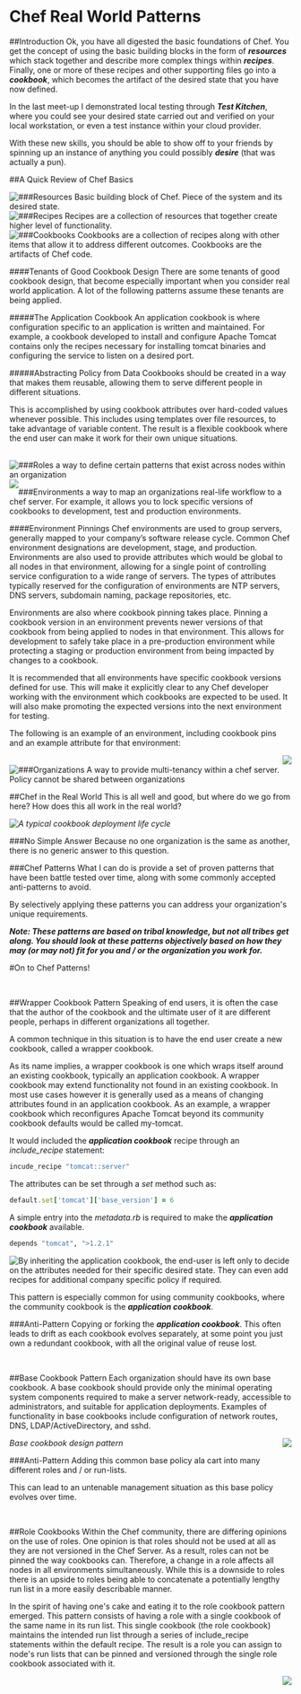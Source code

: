 Chef Real World Patterns
========================

##Introduction
Ok, you have all digested the basic foundations of Chef. You get the concept of using the basic building blocks in the form of **_resources_** which stack together and describe more complex things within **_recipes_**. Finally, one or more of these recipes and other supporting files go into a **_cookbook_**, which becomes the artifact of the desired state that you have now defined.

In the last meet-up I demonstrated local testing through **_Test Kitchen_**, where you could see your desired state carried out and verified on your local workstation, or even a test instance within your cloud provider. 

With these new skills, you should be able to show off to your friends by spinning up an instance of anything you could possibly **_desire_** (that was actually a pun).

##A Quick Review of Chef Basics

<img style="float: left" src="https://s3-us-west-1.amazonaws.com/nedworks-web-images-01/resources.png">
###Resources
Basic building block of Chef. Piece of the system and its desired state.

<br>

<img style="float: left" src="https://s3-us-west-1.amazonaws.com/nedworks-web-images-01/recipes.png">
###Recipes
Recipes are a collection of resources that together create higher level of functionality. 

<br>

<img style="float: left" src="https://s3-us-west-1.amazonaws.com/nedworks-web-images-01/cookbooks.png">
###Cookbooks
Cookbooks are a collection of recipes along with other items that allow it to address different outcomes. Cookbooks are the artifacts of Chef code.

####Tenants of Good Cookbook Design
There are some tenants of good cookbook design, that become especially important when you consider real world application. A lot of the following patterns assume these tenants are being applied.

#####The Application Cookbook
An application cookbook is where configuration specific to an application is written and maintained. For example, a cookbook developed to install and configure Apache Tomcat contains only the recipes necessary for installing tomcat binaries and configuring the service to listen on a desired port.

#####Abstracting Policy from Data
Cookbooks should be created in a way that makes them reusable, allowing them to serve different people in different situations.

This is accomplished by using cookbook attributes over hard-coded values whenever possible. This includes using templates over file resources, to take advantage of variable content. The result is a flexible cookbook where the end user can make it work for their own unique situations.

<br>

<img style="float: left" src="https://s3-us-west-1.amazonaws.com/nedworks-web-images-01/roles.png">
###Roles
a way to define certain patterns that exist across nodes within an organization

<br>

<img style="float: left" src="https://s3-us-west-1.amazonaws.com/nedworks-web-images-01/environments.png">

###Environments
a way to map an organizations real-life workflow to a chef server. For example, it allows you to lock specific versions of cookbooks to development, test and production environments.

####Environment Pinnings
Chef environments are used to group servers, generally mapped to your company’s software release cycle. Common Chef environment designations are development, stage, and production. Environments are also used to provide attributes which would be global to all nodes in that environment, allowing for a single point of controlling service configuration to a wide range of servers. The types of attributes typically reserved for the configuration of environments are NTP servers, DNS servers, subdomain naming, package repositories, etc.

Environments are also where cookbook pinning takes place. Pinning a cookbook version in an environment prevents newer versions of that cookbook from being applied to nodes in that environment. This allows for development to safely take place in a pre-production environment while protecting a staging or production environment from being impacted by changes to a cookbook.

It is recommended that all environments have specific cookbook versions defined for use. This will make it explicitly clear to any Chef developer working with the environment which cookbooks are expected to be used. It will also make promoting the expected versions into the next environment for testing.

The following is an example of an environment, including cookbook pins and an example attribute for that environment:

<img style="float: right" src="https://s3-us-west-1.amazonaws.com/nedworks-web-images-01/environments.png">

<br>

<img style="float: left" src="https://s3-us-west-1.amazonaws.com/nedworks-web-images-01/organizations.png">
###Organizations
A way to provide multi-tenancy within a chef server. Policy cannot be shared between organizations


##Chef in the Real World
This is all well and good, but where do we go from here? How does this all work in the real world?

_A typical cookbook deployment life cycle_
<img style="float: left" src="https://s3-us-west-1.amazonaws.com/nedworks-web-images-01/Chef-SLC.png">


###No Simple Answer
Because no one organization is the same as another, there is no generic answer to this question. 

###Chef Patterns
What I can do is provide a set of proven patterns that have been battle tested over time, along with some commonly accepted anti-patterns to avoid.

By selectively applying these patterns you can address your organization's unique requirements.

**_Note: These patterns are based on tribal knowledge, but not all tribes get along. You should look at these patterns objectively based on how they may (or may not) fit for you and / or the organization you work for._**

#On to Chef Patterns!

<br>

##Wrapper Cookbook Pattern
Speaking of end users, it is often the case that the author of the cookbook and the ultimate user of it are different people, perhaps in different organizations all together.

A common technique in this situation is to have the end user create a new cookbook, called a wrapper cookbook.

As its name implies, a wrapper cookbook is one which wraps itself around an existing cookbook, typically an application cookbook. A wrapper cookbook may extend functionality not found in an existing cookbook. In most use cases however it is generally used as a means of changing attributes found in an application cookbook. As an example, a wrapper cookbook which reconfigures Apache Tomcat beyond its community cookbook defaults would be called my-tomcat.

It would included the  **_application cookbook_** recipe through an _include_recipe_ statement: 
```ruby
incude_recipe "tomcat::server"
```

The attributes can be set through a _set_ method such as:
```ruby
default.set['tomcat']['base_version'] = 6
```
A simple entry into the *_metadata.rb_* is required to make the **_application cookbook_** available.
```ruby
depends "tomcat", ">1.2.1"
```
<img style="float: left" src="https://s3-us-west-1.amazonaws.com/nedworks-web-images-01/wrapper.png">

By inheriting the application cookbook, the end-user is left only to decide on the attributes needed for their specific desired state. They can even add recipes for additional company specific policy if required.

This pattern is especially common for using community cookbooks, where the community cookbook is the **_application cookbook_**.

###Anti-Pattern
Copying or forking the **_application cookbook_**. This often leads to drift as each cookbook evolves separately, at some point you just own a redundant cookbook, with all the original value of reuse lost.

<br>

##Base Cookbook Pattern
Each organization should have its own base cookbook. A base cookbook should provide only the minimal operating system components required to make a server network-ready, accessible to administrators, and suitable for application deployments. Examples of functionality in base cookbooks include configuration of network routes, DNS, LDAP/ActiveDirectory, and sshd.

*Base cookbook design pattern*
<img style="float: right" src="https://s3-us-west-1.amazonaws.com/nedworks-web-images-01/base-cookbook.png">

###Anti-Pattern
Adding this common base policy ala cart into many different roles and / or run-lists.

This can lead to an untenable management situation as this base policy evolves over time.

<br>

##Role Cookbooks
Within the Chef community, there are differing opinions on the use of roles. One opinion is that roles should not be used at all as they are not versioned in the Chef Server. As a result, roles can not be pinned the way cookbooks can. Therefore, a change in a role affects all nodes in all environments simultaneously. While this is a downside to roles there is an upside to roles being able to concatenate a potentially lengthy run list in a more easily describable manner. 

In the spirit of having one's cake and eating it to the role cookbook pattern emerged. This pattern consists of having a role with a single cookbook of the same name in its run list. This single cookbook (the role cookbook) maintains the intended run list through a series of include_recipe statements within the default recipe.
The result is a role you can assign to node's run lists that can be pinned and versioned through the single role cookbook associated with it.

<img style="float: right" src="https://s3-us-west-1.amazonaws.com/nedworks-web-images-01/Roles1.png">



